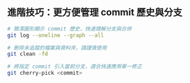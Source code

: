 ## 進階技巧：更方便管理 commit 歷史與分支

```bash
# 簡潔圖形顯示 commit 歷史，快速理解分支與合併
git log --oneline --graph --all

# 刪除未追蹤的檔案與資料夾，請謹慎使用
git clean -fd

# 將指定 commit 引入當前分支，適合快速應用單一修正
git cherry-pick <commit>
```